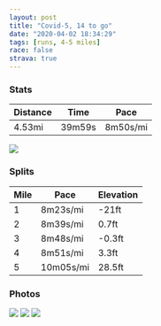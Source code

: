 ```yaml
---
layout: post
title: "Covid-5, 14 to go"
date: "2020-04-02 18:34:29"
tags: [runs, 4-5 miles]
race: false
strava: true
---
```


### Stats

| Distance | Time | Pace |
|----------|------|------|
|4.53mi|39m59s|8m50s/mi|

<img src='https://maps.googleapis.com/maps/api/staticmap?maptype=roadmap&path=enc:aiwwFl}sbMLBHCTRf@FJHRB_@lEEVDPET@VOl@@JFPFF\NXRNFLQZK@LEp@@JCT@DMn@?ZStA]rAa@~@c@vAC\Qp@Wl@K`@BRJHV@f@V\Xf@RLH\Hh@Z\X^TZ\VLVTh@\^j@Tz@CXGVrAj@RDJb@Fr@JJbAZd@H\@f@N~AXTHd@RZHb@?HD`@DPCNBLFh@JzAh@@DENIz@SjA?\ETI`@s@tB@JDFLELIJOr@yBP{@Fi@@_A@MHIJEf@KJATJDJF`BBTDJHFf@Nx@F`@Jt@XHF@LCf@ChCN^LLJ@FGDWEqA@{@Lu@?c@He@Fg@@k@Hg@d@BZDBAd@Ct@OD@d@@j@NR@|@PLAN?LO`B{HGPADBB`@PBAFFPFFFJ@NFLA`@Ff@Ab@LNVJJf@NRJTb@X^RRTLXALCJID@JAh@BNHTCn@FF@p@t@f@R`@H\Ab@XjAZP?XSNAJB`AJbAFHFf@HNJj@d@~@X^PdATT@\Jj@FjAEv@Ib@@n@KnBMt@D~@@FBd@@TDTAV@p@Fx@?\Fb@AXBz@Cl@Hd@?b@FJJBNAv@@bAEbBBTGVIDGKLuBD_@AOIS[EI?s@QgAKOEYQc@Kq@GYGU?GEi@?i@K_@OqAOYGiBF_@?oDZuAEcBYMEWQe@Ka@Qm@e@c@W_@Mu@M]Iw@IKCUOm@SE?MHE?y@KSIMAy@Ck@K[AOBi@QWS_@ICBUIc@GKBSBYASBUAk@OMYCAu@NECK@a@DECUDMHu@Jq@E}@BgAQc@ASES?OEgAGg@S[Gu@[k@MKGK?KDI?H{@ASYSGKYaAg@e@MGi@]o@}@[KMIGAy@g@s@U{@e@[KM?KEg@o@Sc@]e@}@q@IKc@_@WGGIaAk@Y]AGGI_@WMEa@BSKW?QEQ?]WISCDE?@CKOYY]SIIK?ICC@@IB?EC@ECABCC?ADE?FKG@BEELJ?@EACGCQBKEU?c@Iw@_AIFU?MEE?QIS?c@QIk@@GGu@Q_@COFaAGUEE?WGmAIo@Ak@KUIm@USm@y@MCMGGQMISe@BUIOAGG??CEEST?GB@@w@DEAECCACBEGi@?QRGd@e@NYTy@T[&key=AIzaSyC1MId7bFpkLXNAaYhBSTb8jLyiSqzbDtM&size=800x800&markers=color:yellow|label:S|40.75681,-73.99911&markers=color:green|label:F|40.756230000000045,-73.99759999999998'>

### Splits

| Mile | Pace | Elevation |
|------|------|-----------|
|1|8m23s/mi|-21ft|
|2|8m39s/mi|0.7ft|
|3|8m48s/mi|-0.3ft|
|4|8m51s/mi|3.3ft|
|5|10m05s/mi|28.5ft|

### Photos
<img src='https://dgtzuqphqg23d.cloudfront.net/hdS5LCGU3fSRTNrbhJhcgpj4OIZz8ywEL3QqPfSzwIs-768x433.jpg'>

<img src='https://dgtzuqphqg23d.cloudfront.net/v0rUAWH4Ac0vyGJtIT6j73tyEB2E5yNVxAw5lxrfjxY-768x508.jpg'>

<img src='https://dgtzuqphqg23d.cloudfront.net/oKBNzzI-u2HsK0CYUQwILZUQKaqmdp_w2JTK69q-9Ik-576x768.jpg'>

